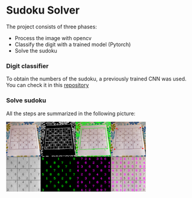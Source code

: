 # Sudoku Solver 
The project consists of three phases:

* Process the image with opencv
* Classify the digit with a trained model (Pytorch)
* Solve the sudoku

### Digit classifier
To obtain the numbers of the sudoku, a previously trained CNN was used. 
You can check it in this [repository](https://github.com/HannaLAguilar/Digit_classification)

### Solve sudoku
All the steps are summarized in the following picture:
 
<img src="./imgs/Figure1.PNG" width=75% align="center">

